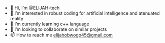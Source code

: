 - 👋 Hi, I’m @ELIJAH-tech
- 👀 I’m interested in robust coding for artificial intelligence and atenuated reality
- 🌱 I’m currently learning c++ language
- 💞️ I’m looking to collaborate on similar projects
- 📫 How to reach me elijahobwogo45@gmail.com

<!---
ELIJAH-tech/ELIJAH-tech is a ✨ special ✨ repository because its `README.md` (this file) appears on your GitHub profile.
You can click the Preview link to take a look at your changes.
--->
